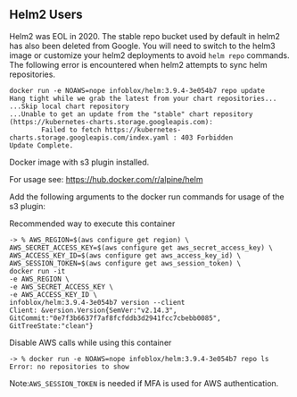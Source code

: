 ## Helm2 Users

Helm2 was EOL in 2020. The stable repo bucket used by default in helm2 has also been deleted from Google. You will need to switch to the helm3 image or customize your helm2 deployments to avoid `helm repo` commands. The following error is encountered when helm2 attempts to sync helm repositories.

    docker run -e NOAWS=nope infoblox/helm:3.9.4-3e054b7 repo update
    Hang tight while we grab the latest from your chart repositories...
    ...Skip local chart repository
    ...Unable to get an update from the "stable" chart repository (https://kubernetes-charts.storage.googleapis.com):
            Failed to fetch https://kubernetes-charts.storage.googleapis.com/index.yaml : 403 Forbidden
    Update Complete.

Docker image with s3 plugin installed.

For usage see: https://hub.docker.com/r/alpine/helm

Add the following arguments to the docker run commands for usage of the s3 plugin:

Recommended way to execute this container

    -> % AWS_REGION=$(aws configure get region) \
    AWS_SECRET_ACCESS_KEY=$(aws configure get aws_secret_access_key) \
    AWS_ACCESS_KEY_ID=$(aws configure get aws_access_key_id) \
    AWS_SESSION_TOKEN=$(aws configure get aws_session_token) \
    docker run -it
    -e AWS_REGION \
    -e AWS_SECRET_ACCESS_KEY \
    -e AWS_ACCESS_KEY_ID \
    infoblox/helm:3.9.4-3e054b7 version --client
    Client: &version.Version{SemVer:"v2.14.3", GitCommit:"0e7f3b6637f7af8fcfddb3d2941fcc7cbebb0085", GitTreeState:"clean"}

Disable AWS calls while using this container

    -> % docker run -e NOAWS=nope infoblox/helm:3.9.4-3e054b7 repo ls
    Error: no repositories to show

Note:`AWS_SESSION_TOKEN` is needed if MFA is used for AWS authentication.
